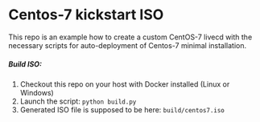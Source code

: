 # Centos-7 kickstart ISO
This repo is an example how to create a custom CentOS-7 livecd with the necessary scripts for auto-deployment of Centos-7 minimal installation.

##### Build ISO:
1. Checkout this repo on your host with Docker installed (Linux or Windows)
2. Launch the script:
```python build.py```
3. Generated ISO file is supposed to be here: ```build/centos7.iso```
